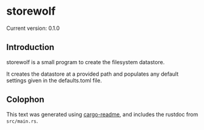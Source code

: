 # storewolf

Current version: 0.1.0

## Introduction

storewolf is a small program to create the filesystem datastore.

It creates the datastore at a provided path and populates any default
settings given in the defaults.toml file.

## Colophon

This text was generated using [cargo-readme](https://crates.io/crates/cargo-readme), and includes the rustdoc from `src/main.rs`.